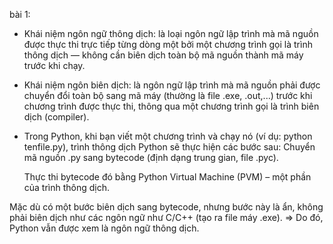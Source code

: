 bài 1:
- Khái niệm ngôn ngữ thông dịch: là loại ngôn ngữ lập trình mà mã nguồn được thực thi trực tiếp từng dòng một bởi một chương trình gọi là trình thông dịch — không cần biên dịch toàn bộ mã nguồn thành mã máy trước khi chạy.
- Khái niệm ngôn biên dịch: là ngôn ngữ lập trình mà mã nguồn phải được chuyển đổi toàn bộ sang mã máy (thường là file .exe, .out,...) trước khi chương trình được thực thi, thông qua một chương trình gọi là trình biên dịch (compiler).
- Trong Python, khi bạn viết một chương trình và chạy nó (ví dụ: python tenfile.py), trình thông dịch Python sẽ thực hiện các bước sau:
    Chuyển mã nguồn .py sang bytecode (định dạng trung gian, file .pyc).

    Thực thi bytecode đó bằng Python Virtual Machine (PVM) – một phần của trình thông dịch.

Mặc dù có một bước biên dịch sang bytecode, nhưng bước này là ẩn, không phải biên dịch như các ngôn ngữ như C/C++ (tạo ra file máy .exe).
=> Do đó, Python vẫn được xem là ngôn ngữ thông dịch.